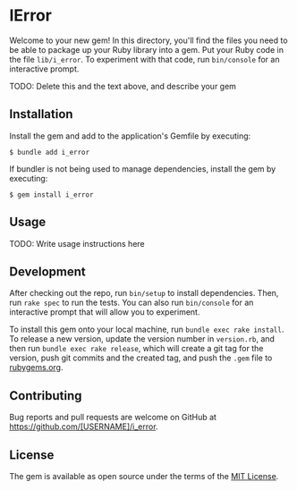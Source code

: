 # IError

Welcome to your new gem! In this directory, you'll find the files you need to be able to package up your Ruby library into a gem. Put your Ruby code in the file `lib/i_error`. To experiment with that code, run `bin/console` for an interactive prompt.

TODO: Delete this and the text above, and describe your gem

## Installation

Install the gem and add to the application's Gemfile by executing:

    $ bundle add i_error

If bundler is not being used to manage dependencies, install the gem by executing:

    $ gem install i_error

## Usage

TODO: Write usage instructions here

## Development

After checking out the repo, run `bin/setup` to install dependencies. Then, run `rake spec` to run the tests. You can also run `bin/console` for an interactive prompt that will allow you to experiment.

To install this gem onto your local machine, run `bundle exec rake install`. To release a new version, update the version number in `version.rb`, and then run `bundle exec rake release`, which will create a git tag for the version, push git commits and the created tag, and push the `.gem` file to [rubygems.org](https://rubygems.org).

## Contributing

Bug reports and pull requests are welcome on GitHub at https://github.com/[USERNAME]/i_error.

## License

The gem is available as open source under the terms of the [MIT License](https://opensource.org/licenses/MIT).
